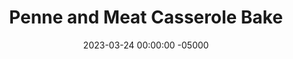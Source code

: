 ---
layout: post
title:  "Penne and Meat Casserole Bake"
date:   2023-03-24 00:00:00 -05000
categories: 
- Recipes
- Ground Meat
permalink: /recipes/penne-casserole
image: /assets/Food/Ground Meat/Penne/penne-cover.jpg
ing: penne-ing
facts: penne-facts
section1: Pasta
start2: Extra virgin olive oil
section2: Onion
start3: Ground turkey, 93/7
section3: Meat & Spices
start4: Panko breadcrumbs
section4: Topping
start5: 
section5: 
Prep: 30
Rest: 
Cook: 40
Source1: 
Source2: 
whisk: https://s.samsungfood.com/YhUeg
tags: 
- ground meat
- ground turkey
- pasta
- diced tomato
- cheese
- shredded
- mozzarella
- grated
- parmesean
- running club
- rrc
- party
- onion
- broil
- breadcrumbs
- panko
Description: This ground meat and penne baked casserole was my go to for feeding a crowd during my running club pasta parties in college. They're really easy to make a day ahead, and simply just reheat in the pan on the day of your event. Feel free to mix in some chopped spinach as well, or serve with a side of roasted broccoli, such as my <a href="running-club-broccoli">Running Club Broccoli</a>
Instructions: 
- Preheat the oven to 375F. Spray 9x13in pan with cooking spray<br><br>

- Cook you pasta according to the packaging, drain, and set aside. Cook about a minute less than directed, since the pasta will bake in the oven<br><br>

- Heat olive oil over medium high heat in a Dutch oven. Add garlic, onion, and salt, and cook until the onion is transparent<br><br>

- Add the meat and fully cook (meat should sound like its crackling instead of boiling).<br><br>

- After the meat is done, add in the spices (garlic and onion powder, oregano, basil, thyme, and pepper) and pour in tomatoes. Let simmer for 5 minutes.<br><br>

- Combine beef, pasta, and cheese in the pot.<br><br>
- <center><img src="/assets/Food/Ground Meat/Penne/penne-6.jpg" alt="" class="instruction-image"></center><br>

- Transfer to greased pan. Sprinkle breadcrumbs on top<br><br>

- Bake covered at 375F for 30 minutes. Uncover, and broil until the top is golden, probably about 2 minutes. Watch very closely. When baking, put the pan on a large cookie sheet to catch any drips if they occur
---